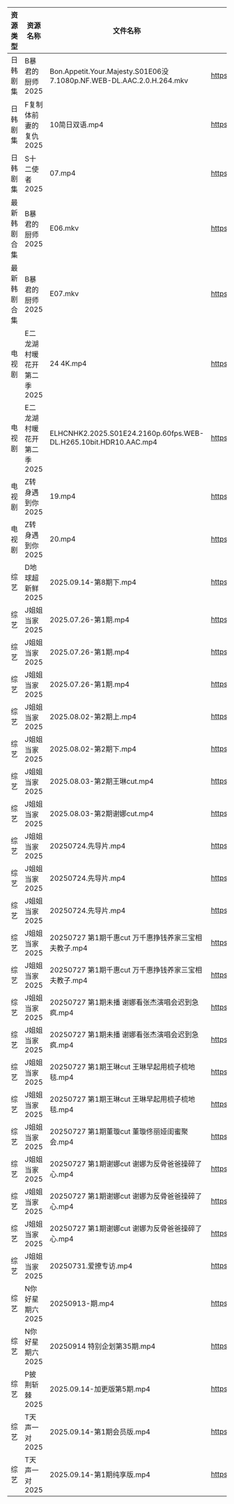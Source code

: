 | 资源类型   | 资源名称            | 文件名称                                                                | 分享链接                                 | 更新时间                |
| ------ | --------------- | ------------------------------------------------------------------- | ------------------------------------ | ------------------- |
| 日韩剧集   | B暴君的厨师2025      | Bon.Appetit.Your.Majesty.S01E06没7.1080p.NF.WEB-DL.AAC.2.0.H.264.mkv | https://pan.quark.cn/s/7f659879c212  | 2025-09-14 01:14:05 |
| 日韩剧集   | F复制体前妻的复仇2025   | 10简日双语.mp4                                                          | https://pan.quark.cn/s/09f96103ee49  | 2025-09-14 16:15:10 |
| 日韩剧集   | S十二使者2025       | 07.mp4                                                              | https://pan.quark.cn/s/4167cdc7d9e6  | 2025-09-14 01:20:20 |
| 最新韩剧合集 | B暴君的厨师2025      | E06.mkv                                                             | https://www.alipan.com/s/VeyARgABVY7 | 2025-09-14 09:58:57 |
| 最新韩剧合集 | B暴君的厨师2025      | E07.mkv                                                             | https://www.alipan.com/s/VeyARgABVY7 | 2025-09-14 09:58:56 |
| 电视剧    | E二龙湖村暖花开第二季2025 | 24 4K.mp4                                                           | https://www.alipan.com/s/8v2qX3dsefF | 2025-09-14 14:59:02 |
| 电视剧    | E二龙湖村暖花开第二季2025 | ELHCNHK2.2025.S01E24.2160p.60fps.WEB-DL.H265.10bit.HDR10.AAC.mp4    | https://pan.quark.cn/s/8fd0747e49e4  | 2025-09-14 16:14:58 |
| 电视剧    | Z转身遇到你2025      | 19.mp4                                                              | https://pan.quark.cn/s/3615a2d2ed2f  | 2025-09-14 16:24:24 |
| 电视剧    | Z转身遇到你2025      | 20.mp4                                                              | https://pan.quark.cn/s/3615a2d2ed2f  | 2025-09-14 16:24:28 |
| 综艺     | D地球超新鲜2025      | 2025.09.14-第8期下.mp4                                                 | https://pan.quark.cn/s/6d9ff5b2efaa  | 2025-09-14 16:25:20 |
| 综艺     | J姐姐当家2025       | 2025.07.26-第1期.mp4                                                  | https://pan.quark.cn/s/b9e3aa93f086  | 2025-09-14 01:26:48 |
| 综艺     | J姐姐当家2025       | 2025.07.26-第1期.mp4                                                  | https://pan.quark.cn/s/b9e3aa93f086  | 2025-09-14 10:26:51 |
| 综艺     | J姐姐当家2025       | 2025.07.26-第1期.mp4                                                  | https://pan.quark.cn/s/b9e3aa93f086  | 2025-09-14 16:27:38 |
| 综艺     | J姐姐当家2025       | 2025.08.02-第2期上.mp4                                                 | https://pan.quark.cn/s/b9e3aa93f086  | 2025-09-14 16:27:07 |
| 综艺     | J姐姐当家2025       | 2025.08.02-第2期下.mp4                                                 | https://pan.quark.cn/s/b9e3aa93f086  | 2025-09-14 16:27:05 |
| 综艺     | J姐姐当家2025       | 2025.08.03-第2期王琳cut.mp4                                             | https://pan.quark.cn/s/b9e3aa93f086  | 2025-09-14 16:27:00 |
| 综艺     | J姐姐当家2025       | 2025.08.03-第2期谢娜cut.mp4                                             | https://pan.quark.cn/s/b9e3aa93f086  | 2025-09-14 16:26:58 |
| 综艺     | J姐姐当家2025       | 20250724.先导片.mp4                                                    | https://pan.quark.cn/s/b9e3aa93f086  | 2025-09-14 01:26:44 |
| 综艺     | J姐姐当家2025       | 20250724.先导片.mp4                                                    | https://pan.quark.cn/s/b9e3aa93f086  | 2025-09-14 10:26:47 |
| 综艺     | J姐姐当家2025       | 20250724.先导片.mp4                                                    | https://pan.quark.cn/s/b9e3aa93f086  | 2025-09-14 16:27:35 |
| 综艺     | J姐姐当家2025       | 20250727 第1期千惠cut 万千惠挣钱养家三宝相夫教子.mp4                                 | https://pan.quark.cn/s/b9e3aa93f086  | 2025-09-14 10:26:43 |
| 综艺     | J姐姐当家2025       | 20250727 第1期千惠cut 万千惠挣钱养家三宝相夫教子.mp4                                 | https://pan.quark.cn/s/b9e3aa93f086  | 2025-09-14 16:27:28 |
| 综艺     | J姐姐当家2025       | 20250727 第1期未播 谢娜看张杰演唱会迟到急疯.mp4                                     | https://pan.quark.cn/s/b9e3aa93f086  | 2025-09-14 10:26:38 |
| 综艺     | J姐姐当家2025       | 20250727 第1期未播 谢娜看张杰演唱会迟到急疯.mp4                                     | https://pan.quark.cn/s/b9e3aa93f086  | 2025-09-14 16:27:26 |
| 综艺     | J姐姐当家2025       | 20250727 第1期王琳cut 王琳早起用梳子梳地毯.mp4                                    | https://pan.quark.cn/s/b9e3aa93f086  | 2025-09-14 10:26:35 |
| 综艺     | J姐姐当家2025       | 20250727 第1期王琳cut 王琳早起用梳子梳地毯.mp4                                    | https://pan.quark.cn/s/b9e3aa93f086  | 2025-09-14 16:27:23 |
| 综艺     | J姐姐当家2025       | 20250727 第1期董璇cut 董璇佟丽娅闺蜜聚会.mp4                                     | https://pan.quark.cn/s/b9e3aa93f086  | 2025-09-14 16:27:32 |
| 综艺     | J姐姐当家2025       | 20250727 第1期谢娜cut 谢娜为反骨爸爸操碎了心.mp4                                   | https://pan.quark.cn/s/b9e3aa93f086  | 2025-09-14 01:26:42 |
| 综艺     | J姐姐当家2025       | 20250727 第1期谢娜cut 谢娜为反骨爸爸操碎了心.mp4                                   | https://pan.quark.cn/s/b9e3aa93f086  | 2025-09-14 10:26:31 |
| 综艺     | J姐姐当家2025       | 20250727 第1期谢娜cut 谢娜为反骨爸爸操碎了心.mp4                                   | https://pan.quark.cn/s/b9e3aa93f086  | 2025-09-14 16:27:19 |
| 综艺     | J姐姐当家2025       | 20250731.爱撩专访.mp4                                                   | https://pan.quark.cn/s/b9e3aa93f086  | 2025-09-14 16:27:16 |
| 综艺     | N你好星期六2025      | 20250913-期.mp4                                                      | https://www.alipan.com/s/nvuMvPrHLGa | 2025-09-14 15:00:13 |
| 综艺     | N你好星期六2025      | 20250914  特别企划第35期.mp4                                              | https://www.alipan.com/s/nvuMvPrHLGa | 2025-09-14 15:00:12 |
| 综艺     | P披荆斩棘2025       | 2025.09.14-加更版第5期.mp4                                               | https://pan.quark.cn/s/9ae1eb01008d  | 2025-09-14 16:29:02 |
| 综艺     | T天声一对2025       | 2025.09.14-第1期会员版.mp4                                               | https://pan.quark.cn/s/811cc12b0ec3  | 2025-09-14 16:20:41 |
| 综艺     | T天声一对2025       | 2025.09.14-第1期纯享版.mp4                                               | https://pan.quark.cn/s/811cc12b0ec3  | 2025-09-14 16:20:45 |
